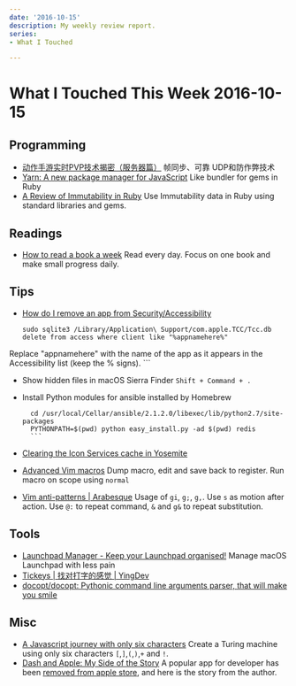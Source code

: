 ```yaml
---
date: '2016-10-15'
description: My weekly review report.
series:
- What I Touched

---
```


# What I Touched This Week 2016-10-15


## Programming

* [动作手游实时PVP技术揭密（服务器篇）][1] 帧同步、可靠 UDP和防作弊技术
* [Yarn: A new package manager for JavaScript][2] Like bundler for gems in Ruby
* [A Review of Immutability in Ruby][3] Use Immutability data in Ruby using standard libraries and gems.

<!--more-->

## Readings

* [How to read a book a week][4] Read every day. Focus on one book and make small progress daily.

## Tips

* [How do I remove an app from Security/Accessibility][5]

    ```
    sudo sqlite3 /Library/Application\ Support/com.apple.TCC/Tcc.db
    delete from access where client like "%appnamehere%"
Replace "appnamehere" with the name of the app as it appears in the Accessibility list (keep the % signs).
    ```
* Show hidden files in macOS Sierra Finder `Shift + Command + .`
* Install Python modules for ansible installed by Homebrew

    ```
      cd /usr/local/Cellar/ansible/2.1.2.0/libexec/lib/python2.7/site-packages
      PYTHONPATH=$(pwd) python easy_install.py -ad $(pwd) redis
      ```

* [Clearing the Icon Services cache in Yosemite][6]
* [Advanced Vim macros][7] Dump macro, edit and save back to register. Run macro on scope using `normal`
* [Vim anti-patterns | Arabesque][8] Usage of `gi`, `g;`, `g,`. Use `s` as motion after action. Use `@:` to repeat command, `&` and `g&` to repeat substitution.

## Tools

* [Launchpad Manager - Keep your Launchpad organised!][9] Manage macOS Launchpad with less pain
* [Tickeys | 找对打字的感觉 | YingDev][10]
* [docopt/docopt: Pythonic command line arguments parser, that will make you smile][11]

## Misc

* [A Javascript journey with only six characters][12] Create a Turing machine using only six characters `[`,`]`,`(`,`)`,`+` and `!`.
* [Dash and Apple: My Side of the Story][13] A popular app for developer has been [removed from apple store][14], and here is the story from the author.

[1]:    http://gad.qq.com/article/detail/7171237?hmsr=toutiao.io&utm_medium=toutiao.io&utm_source=toutiao.io
[2]:    https://code.facebook.com/posts/1840075619545360?utm_campaign=digest&utm_medium=email&utm_source=app
[3]:    https://blog.codeship.com/a-review-of-immutability-in-ruby/
[4]:    http://www.theverge.com/tldr/2016/9/25/12284400/how-to-read-more-books
[5]:    https://discussions.apple.com/thread/5522241?tstart=0
[6]:    http://furbo.org/2015/01/19/clearing-the-icon-services-cache-in-yosemite/
[7]:    https://sanctum.geek.nz/arabesque/advanced-vim-macros/
[8]:    https://sanctum.geek.nz/arabesque/vim-anti-patterns/
[9]:    http://launchpadmanager.com/
[10]:   http://www.yingdev.com/projects/tickeys
[11]:   https://github.com/docopt/docopt
[12]:   http://jazcash.com/a-javascript-journey-with-only-six-characters/
[13]:   https://blog.kapeli.com/dash-and-apple-my-side-of-the-story?utm_campaign=digest&utm_medium=email&utm_source=app
[14]:   https://blog.kapeli.com/apple-removed-dash-from-the-app-store#what-happened

